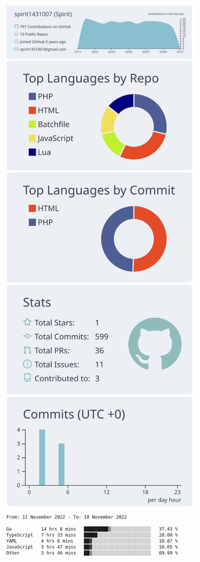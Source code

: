 [![](https://raw.githubusercontent.com/spirit1431007/spirit1431007/master/profile-summary-card-output/nord_bright/0-profile-details.svg)](https://git.io/spiritx)
[![](https://raw.githubusercontent.com/spirit1431007/spirit1431007/master/profile-summary-card-output/nord_bright/1-repos-per-language.svg)](https://git.io/spiritx) [![](https://raw.githubusercontent.com/spirit1431007/spirit1431007/master/profile-summary-card-output/nord_bright/2-most-commit-language.svg)](https://git.io/spiritx)
[![](https://raw.githubusercontent.com/spirit1431007/spirit1431007/master/profile-summary-card-output/nord_bright/3-stats.svg)](https://git.io/spiritx) [![](https://raw.githubusercontent.com/spirit1431007/spirit1431007/master/profile-summary-card-output/nord_bright/4-productive-time.svg)](https://git.io/spiritx)

<!--START_SECTION:waka-->

```text
From: 11 November 2022 - To: 18 November 2022

Go           14 hrs 8 mins   █████████▒░░░░░░░░░░░░░░░   37.43 %
TypeScript   7 hrs 33 mins   █████░░░░░░░░░░░░░░░░░░░░   20.00 %
YAML         4 hrs 6 mins    ██▓░░░░░░░░░░░░░░░░░░░░░░   10.87 %
JavaScript   3 hrs 47 mins   ██▓░░░░░░░░░░░░░░░░░░░░░░   10.05 %
Other        3 hrs 46 mins   ██▒░░░░░░░░░░░░░░░░░░░░░░   09.99 %
```

<!--END_SECTION:waka-->
